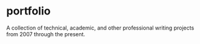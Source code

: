 # portfolio
A collection of technical, academic, and other professional writing projects from 2007 through the present.
